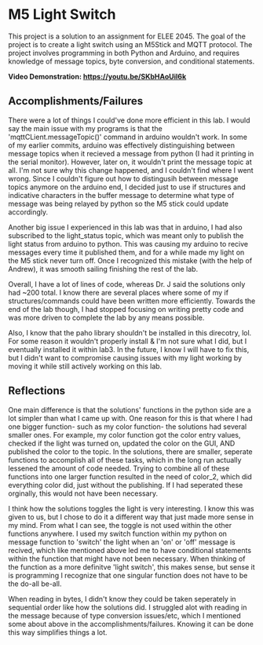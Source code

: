 # M5 Light Switch 
This project is a solution to an assignment for ELEE 2045. The goal of the project is to create a light switch using an M5Stick and MQTT protocol. The project involves programming in both Python and Arduino, and requires knowledge of message topics, byte conversion, and conditional statements.

<b> Video Demonstration: https://youtu.be/SKbHAoUil6k </b>

## Accomplishments/Failures
There were a lot of things I could've done more efficient in this lab. 
I would say the main issue with my programs is that the 
'mqttCLient.messageTopic()' command in arduino wouldn't work. In some of 
my earlier commits, arduino was effectively distinguishing between message topics 
when it recieved a message from python (I had it printing in the serial 
monitor). However, later on, it wouldn't print the message topic at all. 
I'm not sure why this change happened, and I couldn't find where I went 
wrong. Since I couldn't figure out how to distingusih between message 
topics anymore on the arduino end, I decided just to use if structures and 
indicative characters in the buffer message to determine what type of 
message was being relayed by python so the M5 stick could update 
accordingly.

Another big issue I experienced in this lab was that in arduino, I had 
also subscribed to the light_status topic, which was meant only to publish 
the light status from arduino to python. This was causing my arduino to 
recive messages every time it published them, and for a while made my 
light on the M5 stick never turn off. Once I recognized this mistake (with 
the help of Andrew), it was smooth sailing finishing the rest of the 
lab.

Overall, I have a lot of lines of code, whereas Dr. J said the solutions 
only had ~200 total. I know there are several places where some of my if 
structures/commands could have been written more efficiently. Towards the 
end of the lab though, I had stopped focusing on writing pretty code and 
was more driven to complete the lab by any means possible.

Also, I know that the paho library shouldn't be installed in this direcotry, lol. 
For some reason it wouldn't properly install & I'm not sure what I did, 
but I eventually installed it within lab3. In the future, I know I will have to fix this,
but I didn't want to compromise causing issues with my light working by moving it 
while still actively working on this lab.

## Reflections

One main difference is that the solutions' functions in the python side are a lot simpler than what I came up with. One reason for this is that where I had one bigger function- such as my color function- the solutions had several smaller ones. For example, my color function got the color entry values, checked if the light was turned on, updated the color on the GUI, AND published the color to the topic. In the solutions, there are smaller, seperate functions to accomplish all of these tasks, which in the long run actually lessened the amount of code needed. Trying to combine all of these functions into one larger function resulted in the need of color_2, which did everything color did, just without the publishing. If I had seperated these orginally, this would not have been necessary.

I think how the solutions toggles the light is very interesting. I know this was given to us, but I chose to do it a different way that just made more sense in my mind. From what I can see, the toggle is not used within the other functions anywhere. I used my switch function within my python on message function to 'switch' the light when an 'on' or 'off' message is recived, which like mentioned above led me to have conditional statements within the function that might have not been necessary. When thinking of the function as a more definitve 'light switch', this makes sense, but sense it is programming I recognize that one singular function does not have to be the do-all be-all. 

When reading in bytes, I didn't know they could be taken seperately in sequential order like how the solutions did. I struggled alot with reading in the message because of type conversion issues/etc, which I mentioned some about above in the accomplishments/failures. Knowing it can be done this way simplifies things a lot.

